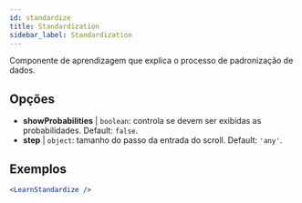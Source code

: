 ```yaml
---
id: standardize
title: Standardization
sidebar_label: Standardization
---
```


Componente de aprendizagem que explica o processo de padronização de dados.

## Opções

* __showProbabilities__ | `boolean`: controla se devem ser exibidas as probabilidades. Default: `false`.
* __step__ | `object`: tamanho do passo da entrada do scroll. Default: `'any'`.


## Exemplos

```jsx live
<LearnStandardize />
```

